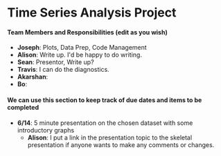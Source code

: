 # Time Series Analysis Project

#### Team Members and Responsibilities (edit as you wish)

- **Joseph**: Plots, Data Prep, Code Management
- **Alison**: Write up. I'd be happy to do writing.
- **Sean**: Presentor, Write up?
- **Travis**: I can do the diagnostics.
- **Akarshan**:
- **Bo**:


#### We can use this section to keep track of due dates and items to be completed

- **6/14**: 5 minute presentation on the chosen dataset with some introductory graphs
    -  **Alison**: I put a link in the presentation topic to the skeletal presentation if anyone wants to make any comments or changes.
